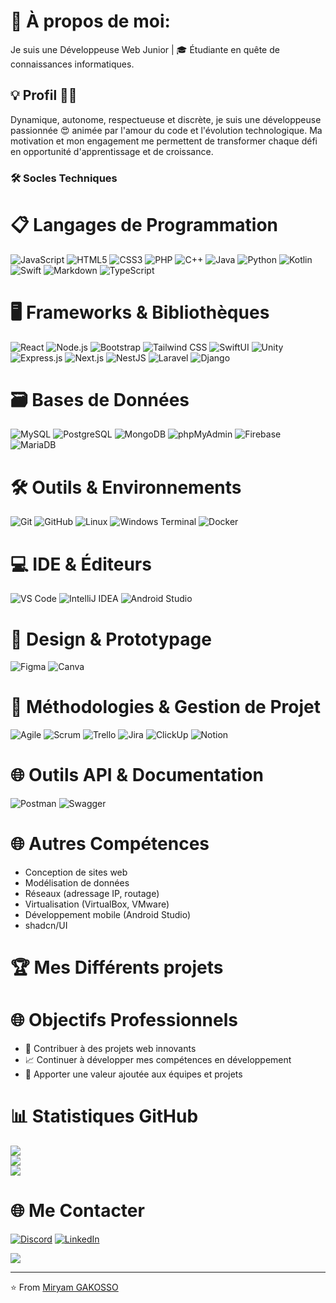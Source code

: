# 💫 À propos de moi:
Je suis une Développeuse Web Junior | 🎓 Étudiante en quête de connaissances informatiques.

## 💡 Profil ​👩‍🦱
Dynamique, autonome, respectueuse et discrète, je suis une développeuse passionnée 😍 animée par l'amour du code et l'évolution technologique. 
Ma motivation et mon engagement me permettent de transformer chaque défi en opportunité d'apprentissage et de croissance.

### 🛠️ Socles Techniques

# 📋 Langages de Programmation
![JavaScript](https://img.shields.io/badge/JavaScript-F7DF1E?style=for-the-badge&logo=javascript&logoColor=black)
![HTML5](https://img.shields.io/badge/HTML5-E34F26?style=for-the-badge&logo=html5&logoColor=white)
![CSS3](https://img.shields.io/badge/CSS3-1572B6?style=for-the-badge&logo=css3&logoColor=white)
![PHP](https://img.shields.io/badge/PHP-777BB4?style=for-the-badge&logo=php&logoColor=white)
![C++](https://img.shields.io/badge/C++-00599C?style=for-the-badge&logo=cplusplus&logoColor=white)
![Java](https://img.shields.io/badge/Java-ED8B00?style=for-the-badge&logo=java&logoColor=white)
![Python](https://img.shields.io/badge/Python-3776AB?style=for-the-badge&logo=python&logoColor=white)
![Kotlin](https://img.shields.io/badge/Kotlin-0095D5?style=for-the-badge&logo=kotlin&logoColor=white)
![Swift](https://img.shields.io/badge/Swift-FA7343?style=for-the-badge&logo=swift&logoColor=white)
![Markdown](https://img.shields.io/badge/Markdown-000000?style=for-the-badge&logo=markdown&logoColor=white)
![TypeScript](https://img.shields.io/badge/TypeScript-007ACC?style=for-the-badge&logo=typescript&logoColor=white)

# 🖥️ Frameworks & Bibliothèques
![React](https://img.shields.io/badge/React-20232A?style=for-the-badge&logo=react&logoColor=61DAFB)
![Node.js](https://img.shields.io/badge/Node.js-43853D?style=for-the-badge&logo=node.js&logoColor=white)
![Bootstrap](https://img.shields.io/badge/Bootstrap-563D7C?style=for-the-badge&logo=bootstrap&logoColor=white)
![Tailwind CSS](https://img.shields.io/badge/Tailwind_CSS-38B2AC?style=for-the-badge&logo=tailwind-css&logoColor=white)
![SwiftUI](https://img.shields.io/badge/SwiftUI-007ACC?style=for-the-badge&logo=swift&logoColor=white)
![Unity](https://img.shields.io/badge/Unity-100000?style=for-the-badge&logo=unity&logoColor=white)
![Express.js](https://img.shields.io/badge/Express.js-404d59?style=for-the-badge&logo=express&logoColor=61DAFB)
![Next.js](https://img.shields.io/badge/Next.js-black?style=for-the-badge&logo=next.js&logoColor=white)
![NestJS](https://img.shields.io/badge/NestJS-E0234E?style=for-the-badge&logo=nestjs&logoColor=white)
![Laravel](https://img.shields.io/badge/Laravel-FF2D20?style=for-the-badge&logo=laravel&logoColor=white)
![Django](https://img.shields.io/badge/Django-092E20?style=for-the-badge&logo=django&logoColor=white)

# 🗃️ Bases de Données
![MySQL](https://img.shields.io/badge/MySQL-4479A1?style=for-the-badge&logo=mysql&logoColor=white)
![PostgreSQL](https://img.shields.io/badge/PostgreSQL-316192?style=for-the-badge&logo=postgresql&logoColor=white)
![MongoDB](https://img.shields.io/badge/MongoDB-4EA94B?style=for-the-badge&logo=mongodb&logoColor=white)
![phpMyAdmin](https://img.shields.io/badge/phpMyAdmin-F69E42?style=for-the-badge&logo=phpmyadmin&logoColor=white)
![Firebase](https://img.shields.io/badge/Firebase-039BE5?style=for-the-badge&logo=firebase&logoColor=white)
![MariaDB](https://img.shields.io/badge/MariaDB-003545?style=for-the-badge&logo=mariadb&logoColor=white)

# 🛠️ Outils & Environnements
![Git](https://img.shields.io/badge/Git-F05033?style=for-the-badge&logo=git&logoColor=white)
![GitHub](https://img.shields.io/badge/GitHub-100000?style=for-the-badge&logo=github&logoColor=white)
![Linux](https://img.shields.io/badge/Linux-FCC624?style=for-the-badge&logo=linux&logoColor=black)
![Windows Terminal](https://img.shields.io/badge/Windows%20Terminal-4D4D4D?style=for-the-badge&logo=windows-terminal&logoColor=white)
![Docker](https://img.shields.io/badge/Docker-2CA5E0?style=for-the-badge&logo=docker&logoColor=white)

# 💻 IDE & Éditeurs
![VS Code](https://img.shields.io/badge/Visual_Studio_Code-0078D4?style=for-the-badge&logo=visual%20studio%20code&logoColor=white)
![IntelliJ IDEA](https://img.shields.io/badge/IntelliJ_IDEA-000000?style=for-the-badge&logo=intellij-idea&logoColor=white)
![Android Studio](https://img.shields.io/badge/Android_Studio-3DDC84?style=for-the-badge&logo=android-studio&logoColor=white)


# 🎨 Design & Prototypage
![Figma](https://img.shields.io/badge/Figma-F24E1E?style=for-the-badge&logo=figma&logoColor=white)
![Canva](https://img.shields.io/badge/Canva-00C4CC?style=for-the-badge&logo=Canva&logoColor=white)

# 🔧 Méthodologies & Gestion de Projet
![Agile](https://img.shields.io/badge/Agile-007ACC?style=for-the-badge&logo=agile&logoColor=white)
![Scrum](https://img.shields.io/badge/Scrum-2C8EBB?style=for-the-badge&logo=scrum&logoColor=white)
![Trello](https://img.shields.io/badge/Trello-0052CC?style=for-the-badge&logo=trello&logoColor=white)
![Jira](https://img.shields.io/badge/Jira-0052CC?style=for-the-badge&logo=jira&logoColor=white)
![ClickUp](https://img.shields.io/badge/ClickUp-7B68EE?style=for-the-badge&logo=clickup&logoColor=white)
![Notion](https://img.shields.io/badge/Notion-000000?style=for-the-badge&logo=notion&logoColor=white)

# 🌐 Outils API & Documentation
![Postman](https://img.shields.io/badge/Postman-FF6C37?style=for-the-badge&logo=postman&logoColor=white)
![Swagger](https://img.shields.io/badge/Swagger-85EA2D?style=for-the-badge&logo=swagger&logoColor=black)

# 🌐 Autres Compétences
- Conception de sites web
- Modélisation de données
- Réseaux (adressage IP, routage)
- Virtualisation (VirtualBox, VMware)
- Développement mobile (Android Studio)
- shadcn/UI

# 🏆 Mes Différents projets


# 🌐 Objectifs Professionnels
- 🚀 Contribuer à des projets web innovants
- 📈 Continuer à développer mes compétences en développement
- 🤝 Apporter une valeur ajoutée aux équipes et projets

# 📊 Statistiques GitHub
![](https://github-readme-stats.vercel.app/api?username=h3m3r4&theme=blue_navy&hide_border=false&include_all_commits=true&count_private=true)<br/>
![](https://nirzak-streak-stats.vercel.app/?user=h3m3r4&theme=blue_navy&hide_border=false)<br/>
![](https://github-readme-stats.vercel.app/api/top-langs/?username=h3m3r4&theme=blue_navy&hide_border=false&include_all_commits=true&count_private=true&layout=compact)

# 🌐 Me Contacter
[![Discord](https://img.shields.io/badge/Discord-%237289DA.svg?logo=discord&logoColor=white)](https://discord.gg/NinaPeige (h3m3r4)) 
[![LinkedIn](https://img.shields.io/badge/LinkedIn-%230077B5.svg?logo=linkedin&logoColor=white)](https://linkedin.com/in/http://www.linkedin.com/in/miryam-gakosso) 


![](https://quotes-github-readme.vercel.app/api?type=horizontal&theme=merko)

---
⭐️ From [Miryam GAKOSSO](https://github.com/h3m3r4)
